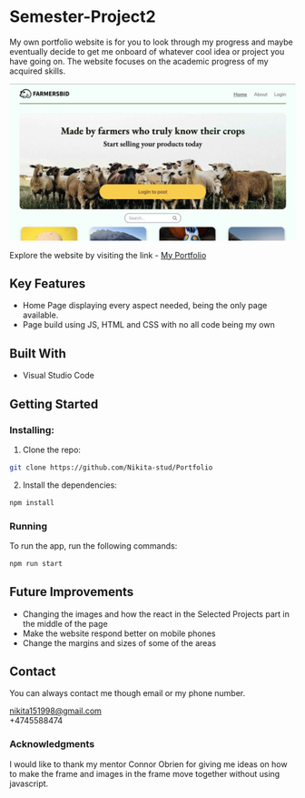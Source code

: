 # Semester-Project2 

My own portfolio website is for you to look through my progress and maybe eventually decide to get me onboard of whatever cool idea or project you have going on. The website focuses on the academic progress of my acquired skills.

![Image of the upper part of the website](./images/readMe-img.jpg)

Explore the website by visiting the link - [My Portfolio](https://nikitas-portfolio.netlify.app/)

## Key Features

- Home Page displaying every aspect needed, being the only page available.
- Page build using JS, HTML and CSS with no all code being my own

## Built With

- Visual Studio Code

## Getting Started

### Installing:

1. Clone the repo:

```bash
git clone https://github.com/Nikita-stud/Portfolio
```

2. Install the dependencies:

```bash
npm install
```

### Running

To run the app, run the following commands:

```bash
npm run start
```

## Future Improvements

- Changing the images and how the react in the Selected Projects part in the middle of the page
- Make the website respond better on mobile phones
- Change the margins and sizes of some of the areas

## Contact

You can always contact me though email or my phone number.

nikita151998@gmail.com
<br>
+4745588474

### Acknowledgments

I would like to thank my mentor Connor Obrien for giving me ideas on how to make the frame and images in the frame move together without using javascript.
